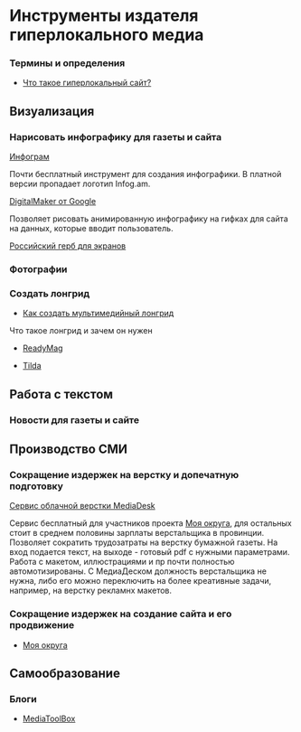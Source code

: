 # Инструменты издателя гиперлокального медиа

### Термины и определения

- [Что такое гиперлокальный сайт?](https://habrahabr.ru/post/287598/)

## Визуализация 

### Нарисовать инфографику для газеты и сайта

[Инфограм](https://infogr.am/)

Почти бесплатный инструмент для создания инфографики. В платной версии пропадает логотип Infog.am.

[DigitalMaker от Google](https://datagifmaker.withgoogle.com/edit)

Позволяет рисовать анимированную инфографику на гифках для сайта на данных, которые вводит пользователь.

[Российский герб для экранов](https://github.com/govdesign/symbols/tree/master/heraldry)

### Фотографии

### Создать лонгрид

- [Как создать мультимедийный лонгрид](http://mediatoolbox.ru/longread/)

Что такое лонгрид и зачем он нужен

- [ReadyMag](https://readymag.com/)

- [Tilda](https://tilda.cc/ru/)

## Работа с текстом

### Новости для газеты и сайте

## Производство СМИ

### Сокращение издержек на верстку и допечатную подготовку

[Сервис облачной верстки MediaDesk](http://mediadesk.ru/)

Сервис бесплатный для участников проекта [Моя округа](http://moyaokruga.ru/), для остальных стоит в среднем половины зарплаты верстальщика в провинции. Позволяет сократить трудозатраты на верстку бумажной газеты. На вход подается текст, на выходе - готовый pdf с нужными параметрами. Работа с макетом, иллюстрациями и пр почти полностью автомотизированы. С МедиаДеском должность верстальщика не нужна, либо его можно переключить на более креативные задачи, например, на верстку рекламнх макетов.

### Сокращение издержек на создание сайта и его продвижение

- [Моя округа](http://moyaokruga.ru/)

## Самообразование

### Блоги

- [MediaToolBox](http://mediatoolbox.ru/blog/)


